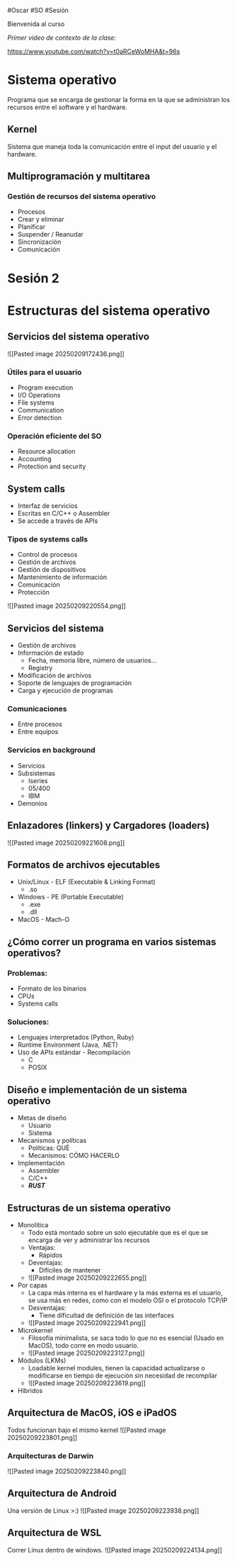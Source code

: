 #Oscar #SO #Sesión 

Bienvenida al curso

*Primer video de contexto de la clase:*

https://www.youtube.com/watch?v=t0aRCeWoMHA&t=96s


# Sistema operativo
Programa que se encarga de gestionar la forma en la que se administran los recursos entre el software y el hardware.

## Kernel
Sistema que maneja toda la comunicación entre el input del usuario y el hardware.

## Multiprogramación y multitarea

### Gestión de recursos del sistema operativo
- Procesos
- Crear y eliminar
- Planificar
- Suspender / Reanudar
- Sincronización
- Comunicación

# Sesión 2
# Estructuras del sistema operativo
## Servicios del sistema operativo
![[Pasted image 20250209172436.png]]
### Útiles para el usuario
- Program execution
- I/O Operations
- File systems
- Communication
- Error detection
### Operación eficiente del SO
- Resource allocation
- Accounting
- Protection and security
## System calls
- Interfaz de servicios
- Escritas en C/C++ o Assembler
- Se accede a través  de APIs
### Tipos de systems calls
- Control de procesos
- Gestión de archivos
- Gestión de dispositivos
- Mantenimiento de información
- Comunicación
- Protección

![[Pasted image 20250209220554.png]]
## Servicios del sistema
- Gestión de archivos
- Información de estado
	- Fecha, memoria libre, número de usuarios...
	- Registry
- Modificación de archivos
- Soporte de lenguajes de programación
- Carga y ejecución de programas
### Comunicaciones
- Entre procesos
- Entre equipos
### Servicios en background
- Servicios
- Subsistemas
	- Iseries
	- 05/400
	- IBM
- Demonios
## Enlazadores (linkers) y Cargadores (loaders)
![[Pasted image 20250209221608.png]]

## Formatos de archivos ejecutables
- Unix/Linux - ELF (Executable & Linking Format)
	- .so
- Windows - PE (Portable Executable)
	- .exe
	- .dll
- MacOS - Mach-O

## ¿Cómo correr un programa en varios sistemas operativos?
### Problemas:
- Formato de los binarios
- CPUs
- Systems calls
### Soluciones:
- Lenguajes interpretados (Python, Ruby)
- Runtime Environment (Java, .NET)
- Uso de APIs estándar - Recompilación
	- C
	- POSIX
## Diseño e implementación de un sistema operativo
- Metas de diseño
	- Usuario
	- Sistema
- Mecanismos y políticas
	- Políticas: QUÉ
	- Mecanismos: CÓMO HACERLO
- Implementación
	- Assembler
	- C/C++
	- ***RUST***
## Estructuras de un sistema operativo
- Monolítica
	- Todo está montado sobre un solo ejecutable que es el que se encarga de ver y administrar los recursos
	- Ventajas:
		- Rápidos
	- Deventajas:
		- Difíciles de mantener
	- ![[Pasted image 20250209222655.png]]
- Por capas
	- La capa más interna es el hardware y la más externa es el usuario, se usa más en redes, como con el modelo OSI o el protocolo TCP/IP
	- Desventajas:
		- Tiene dificultad de definición de las interfaces
	- ![[Pasted image 20250209222941.png]]
- Microkernel
	- Filosofía minimalista, se saca todo lo que no es esencial (Usado en MacOS), todo corre en modo usuario.
	- ![[Pasted image 20250209223127.png]]
- Módulos (LKMs)
	- Loadable kernel modules, tienen la capacidad actualizarse o modificarse en tiempo de ejecución sin necesidad de recompilar
	- ![[Pasted image 20250209223619.png]]
- Híbridos
## Arquitectura de MacOS, iOS e iPadOS
Todos funcionan bajo el mismo kernel
![[Pasted image 20250209223801.png]]

### Arquitecturas de Darwin
![[Pasted image 20250209223840.png]]
## Arquitectura de Android
Una versión de Linux >:)
![[Pasted image 20250209223938.png]]
## Arquitectura de WSL
Correr Linux dentro de windows.
![[Pasted image 20250209224134.png]]